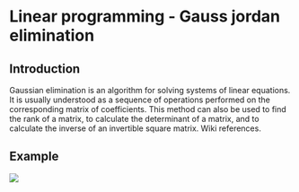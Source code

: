# Linear programming - Gauss jordan elimination


## Introduction

Gaussian elimination is an algorithm for solving systems of linear equations. It is usually understood as a sequence of operations performed on the corresponding matrix of coefficients. This method can also be used to find the rank of a matrix, to calculate the determinant of a matrix, and to calculate the inverse of an invertible square matrix. Wiki references.

## Example
<img src="https://www.codewithc.com/wp-content/uploads/2015/05/numerical-example-of-Gauss-Jordan-Method.png"/>
